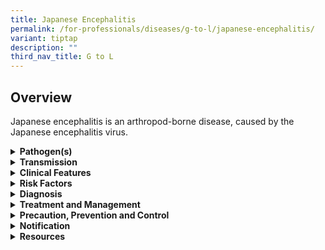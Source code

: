 ```yaml
---
title: Japanese Encephalitis
permalink: /for-professionals/diseases/g-to-l/japanese-encephalitis/
variant: tiptap
description: ""
third_nav_title: G to L
---
```

<h2>Overview</h2>
<p>Japanese encephalitis is an arthropod-borne disease, caused by the Japanese
encephalitis virus.</p>
<div data-type="detailGroup" class="isomer-accordion isomer-accordion-white">
<details class="isomer-details">
<summary><strong>Pathogen(s)</strong>
</summary>
<div data-type="detailsContent" class="isomer-details-content">
<p>Japanese encephalitis virus, a member of the Flaviviridae family.</p>
</div>
</details>
<details class="isomer-details">
<summary><strong>Transmission</strong>
</summary>
<div data-type="detailsContent" class="isomer-details-content">
<ul data-tight="true" class="tight">
<li>
<p>Transmitted by Culex spp. Mosquitoes especially C. tritaeniorhynchus from
animals (principally pigs and wild birds) to humans.</p>
</li>
<li>
<p>Incubation period: 5- 15 days</p>
</li>
<li>
<p>Infectious period: No direct human-to-human transmission</p>
</li>
</ul>
</div>
</details>
<details class="isomer-details">
<summary><strong>Clinical Features</strong>
</summary>
<div data-type="detailsContent" class="isomer-details-content">
<ul data-tight="true" class="tight">
<li>
<p>Most human infections are asymptomatic.</p>
</li>
<li>
<p>Relatively mild forms of the disease occur as aseptic meningitis or a
non-specific febrile illness. Less than 1% will develop encephalitis.</p>
</li>
<li>
<p>In those who develop encephalitis, illness begins with a non-specific
febrile prodrome of headache, abdominal pain, nausea and vomiting for several
days. This is followed by altered mental state, drowsiness and coma.</p>
</li>
<li>
<p>Convulsions are common in the paediatric population.</p>
</li>
<li>
<p>Some develop a Parkinsonian syndrome.</p>
</li>
<li>
<p>Sequelae include parkinsonism, paralysis, seizures, mental retardation,
and psychiatric complaints in up to 70% of survivors.</p>
</li>
</ul>
</div>
</details>
<details class="isomer-details">
<summary><strong>Risk Factors</strong>
</summary>
<div data-type="detailsContent" class="isomer-details-content">
<p>Living in/travelling to rural agriculture areas</p>
</div>
</details>
<details class="isomer-details">
<summary><strong>Diagnosis</strong>
</summary>
<div data-type="detailsContent" class="isomer-details-content">
<p>Japanese encephalitis can be diagnosed by:</p>
<ul data-tight="true" class="tight">
<li>
<p>Virus-specific antibody in CSF or serum</p>
</li>
<li>
<p>Virus-specific antigens in tissue</p>
</li>
<li>
<p>Isolation of virus in serum, plasma, blood, CSF or tissue</p>
</li>
<li>
<p>PCR (Note: short period of viremia limits the usefulness of PCR).</p>
</li>
</ul>
</div>
</details>
<details class="isomer-details">
<summary><strong>Treatment and Management</strong>
</summary>
<div data-type="detailsContent" class="isomer-details-content">
<p>There is no specific antiviral treatment available. Treatment is supportive
and anticonvulsants are used to control seizures. &nbsp;</p>
</div>
</details>
<details class="isomer-details">
<summary><strong>Precaution, Prevention and Control</strong>
</summary>
<div data-type="detailsContent" class="isomer-details-content">
<ul data-tight="true" class="tight">
<li>
<p>Standard precautions apply in the healthcare setting.</p>
</li>
<li>
<p>Vaccination is available. The vaccine is recommended for persons travelling
to endemic regions for ≥ 1 month and are staying or working in rural areas.
Travellers who are at risk should take mosquito precautions in addition
to vaccination.</p>
</li>
<li>
<p>Vector control is important. Adult Culex mosquitoes are destroyed by insecticide
spraying and its larvae eliminated by oiling potential breeding habitats.</p>
</li>
</ul>
</div>
</details>
<details class="isomer-details">
<summary><strong>Notification</strong>
</summary>
<div data-type="detailsContent" class="isomer-details-content">
<ul data-tight="true" class="tight">
<li>
<p>Who should notify:</p>
<ul data-tight="true" class="tight">
<li>
<p>Medical practitioners and laboratories</p>
</li>
</ul>
</li>
<li>
<p>When to notify:</p>
<ul data-tight="true" class="tight">
<li>
<p>On clinical suspicion/ laboratory confirmation</p>
</li>
</ul>
</li>
<li>
<p>How to notify</p>
<ul data-tight="true" class="tight">
<li>
<p>Submit MD131 Notification of Infectious Diseases Form via CDLENS (<a rel="noopener noreferrer nofollow" target="_blank">http://www.cdlens.moh.gov.sg</a>)
or fax (6221-5528/38/67)</p>
</li>
</ul>
</li>
<li>
<p>Timeline on notification</p>
<ul data-tight="true" class="tight">
<li>
<p>As soon as possible. No later than 24 hours from the time of diagnosis</p>
</li>
</ul>
</li>
</ul>
</div>
</details>
<details class="isomer-details">
<summary><strong>Resources</strong>
</summary>
<div data-type="detailsContent" class="isomer-details-content">
<p>Please refer to the MOH Weekly Infectious Diseases Bulletin for the numbers
of confirmed japanese encephalitis cases in Singapore.</p>
</div>
</details>
</div>
<p></p>